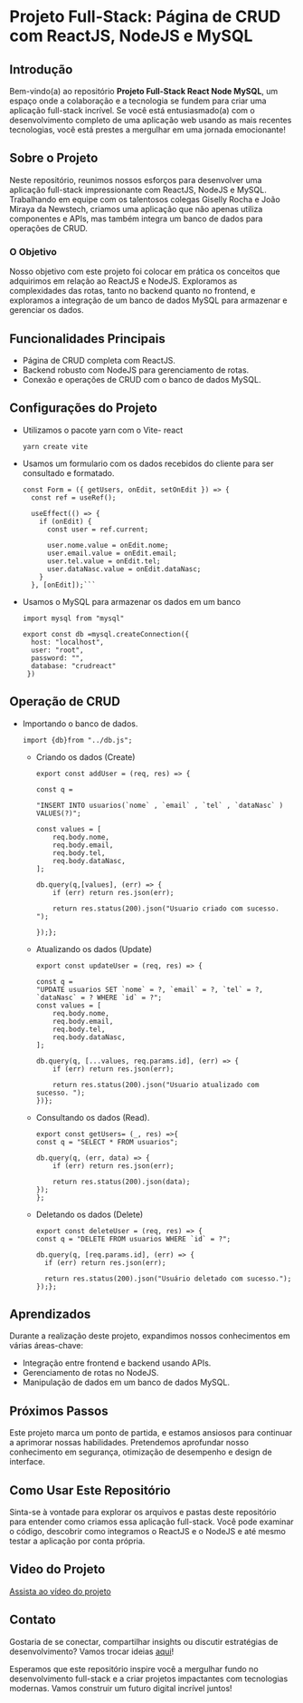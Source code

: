 # Projeto Full-Stack: Página de CRUD com ReactJS, NodeJS e MySQL

## Introdução

Bem-vindo(a) ao repositório **Projeto Full-Stack React Node MySQL**, um espaço onde a colaboração e a tecnologia se fundem para criar uma aplicação full-stack incrível. Se você está entusiasmado(a) com o desenvolvimento completo de uma aplicação web usando as mais recentes tecnologias, você está prestes a mergulhar em uma jornada emocionante!

## Sobre o Projeto

Neste repositório, reunimos nossos esforços para desenvolver uma aplicação full-stack impressionante com ReactJS, NodeJS e MySQL. Trabalhando em equipe com os talentosos colegas Giselly Rocha e João Miraya da Newstech, criamos uma aplicação que não apenas utiliza componentes e APIs, mas também integra um banco de dados para operações de CRUD.

### O Objetivo

Nosso objetivo com este projeto foi colocar em prática os conceitos que adquirimos em relação ao ReactJS e NodeJS. Exploramos as complexidades das rotas, tanto no backend quanto no frontend, e exploramos a integração de um banco de dados MySQL para armazenar e gerenciar os dados.

## Funcionalidades Principais

- Página de CRUD completa com ReactJS.
- Backend robusto com NodeJS para gerenciamento de rotas.
- Conexão e operações de CRUD com o banco de dados MySQL.

## Configurações do Projeto

- Utilizamos o pacote yarn com o Vite- react
  
  ```yarn create vite ```
  
- Usamos um formulario com os dados recebidos do cliente para ser consultado e formatado.

  ```
  const Form = ({ getUsers, onEdit, setOnEdit }) => {
    const ref = useRef();
  
    useEffect(() => {
      if (onEdit) {
        const user = ref.current;
  
        user.nome.value = onEdit.nome;
        user.email.value = onEdit.email;
        user.tel.value = onEdit.tel;
        user.dataNasc.value = onEdit.dataNasc;
      }
    }, [onEdit]);```
  
- Usamos o MySQL para armazenar os dados em um banco
  
  ```import mysql from "mysql"```
  
  ```
  export const db =mysql.createConnection({
    host: "localhost",
    user: "root",
    password: "",
    database: "crudreact"
   })
  ```
## Operação de CRUD

- Importando o banco de dados.
  
  ```import {db}from "../db.js";```
  
  - Criando os dados (Create)
    ```
    export const addUser = (req, res) => {

    const q =

    "INSERT INTO usuarios(`nome` , `email` , `tel` , `dataNasc` ) VALUES(?)";

    const values = [
        req.body.nome,
        req.body.email,
        req.body.tel,
        req.body.dataNasc,
    ];

    db.query(q,[values], (err) => {
        if (err) return res.json(err);

        return res.status(200).json("Usuario criado com sucesso. ");

    });};

  - Atualizando os dados (Update)
    ```
    export const updateUser = (req, res) => {

    const q = 
    "UPDATE usuarios SET `nome` = ?, `email` = ?, `tel` = ?, `dataNasc` = ? WHERE `id` = ?";
    const values = [
        req.body.nome,
        req.body.email,
        req.body.tel,
        req.body.dataNasc,
    ];

    db.query(q, [...values, req.params.id], (err) => {
        if (err) return res.json(err);

        return res.status(200).json("Usuario atualizado com sucesso. ");
    })};

  - Consultando os dados (Read).
    
    ```
    export const getUsers= (_, res) =>{
    const q = "SELECT * FROM usuarios";

    db.query(q, (err, data) => {
        if (err) return res.json(err);

        return res.status(200).json(data);
    });
    };

  - Deletando os dados (Delete)
    ```
    export const deleteUser = (req, res) => {
    const q = "DELETE FROM usuarios WHERE `id` = ?";
  
    db.query(q, [req.params.id], (err) => {
      if (err) return res.json(err);
  
      return res.status(200).json("Usuário deletado com sucesso.");
    });};

## Aprendizados

Durante a realização deste projeto, expandimos nossos conhecimentos em várias áreas-chave:

- Integração entre frontend e backend usando APIs.
- Gerenciamento de rotas no NodeJS.
- Manipulação de dados em um banco de dados MySQL.

## Próximos Passos

Este projeto marca um ponto de partida, e estamos ansiosos para continuar a aprimorar nossas habilidades. Pretendemos aprofundar nosso conhecimento em segurança, otimização de desempenho e design de interface.

## Como Usar Este Repositório

Sinta-se à vontade para explorar os arquivos e pastas deste repositório para entender como criamos essa aplicação full-stack. Você pode examinar o código, descobrir como integramos o ReactJS e o NodeJS e até mesmo testar a aplicação por conta própria.

## Video do Projeto

[Assista ao vídeo do projeto](https://youtu.be/Htvfm2-TVWk)

## Contato

Gostaria de se conectar, compartilhar insights ou discutir estratégias de desenvolvimento? Vamos trocar ideias [aqui](https://www.linkedin.com/in/robson-ferreira-508247134/)!

Esperamos que este repositório inspire você a mergulhar fundo no desenvolvimento full-stack e a criar projetos impactantes com tecnologias modernas. Vamos construir um futuro digital incrível juntos!
